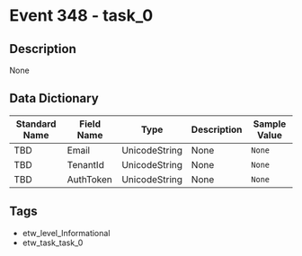 # Event 348 - task_0

## Description
None

## Data Dictionary
|Standard Name|Field Name|Type|Description|Sample Value|
|---|---|---|---|---|
|TBD|Email|UnicodeString|None|`None`|
|TBD|TenantId|UnicodeString|None|`None`|
|TBD|AuthToken|UnicodeString|None|`None`|

## Tags
* etw_level_Informational
* etw_task_task_0